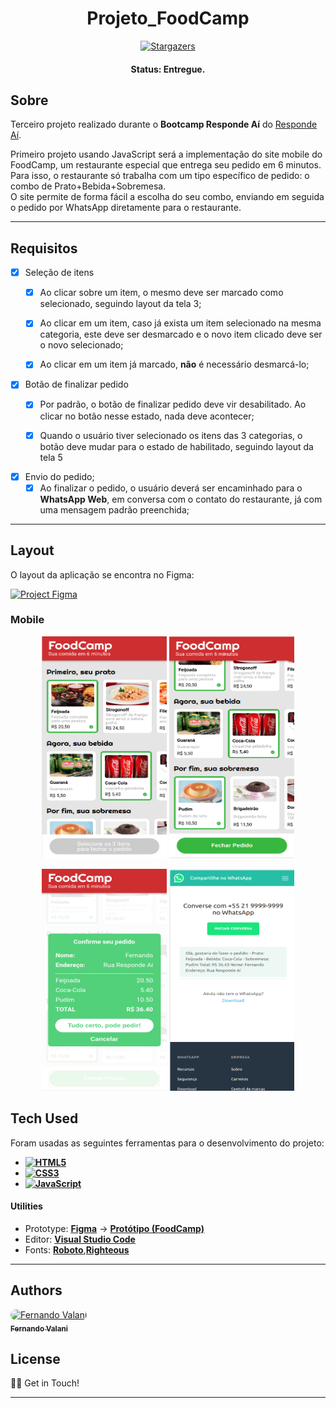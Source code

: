 <h1 align="center">
    Projeto_FoodCamp
</h1>

<p align="center"> <a href="https://github.com/">
    <img alt="Stargazers" src="https://img.shields.io/github/stars/fevalani/Projeto_FoodCamp?style=for-the-badge">
  </a>
</p>

<h4 align="center"> 
	 Status: Entregue.
</h4>

## Sobre

Terceiro projeto realizado durante o **Bootcamp Responde Aí** do [Responde Aí](https://page.respondeai.com.br/bootcamp). <br>

Primeiro projeto usando JavaScript será a implementação do site mobile do FoodCamp, um restaurante especial que entrega seu pedido em 6 minutos.<br>
Para isso, o restaurante só trabalha com um tipo específico de pedido: o combo de Prato+Bebida+Sobremesa.<br>
O site permite de forma fácil a escolha do seu combo, enviando em seguida o pedido por WhatsApp diretamente para o restaurante.<br>

---

## Requisitos

- [x] Seleção de itens
    - [x]  Ao clicar sobre um item, o mesmo deve ser marcado como selecionado, seguindo layout da tela 3;
    
    - [x]  Ao clicar em um item, caso já exista um item selecionado na mesma categoria, este deve ser desmarcado e o novo item clicado deve ser o novo selecionado;
    
    - [x]  Ao clicar em um item já marcado, **não** é necessário desmarcá-lo;
    
- [x] Botão de finalizar pedido    
    - [x]  Por padrão, o botão de finalizar pedido deve vir desabilitado. Ao clicar no botão nesse estado, nada deve acontecer;
    
    - [x]  Quando o usuário tiver selecionado os itens das 3 categorias, o botão deve mudar para o estado de habilitado, seguindo layout da tela 5

- [x] Envio do pedido;
    - [x]  Ao finalizar o pedido, o usuário deverá ser encaminhado para o **WhatsApp Web**, em conversa com o contato do restaurante, já com uma mensagem padrão preenchida;

---

## Layout

O layout da aplicação se encontra no Figma:

<a href="https://www.figma.com/file/G9eTcwdxrRrKOfyfYCj3l7/FoodCamp?node-id=0%3A1">
  <img alt="Project Figma" src="https://img.shields.io/badge/%20Layout%20-Figma-%2304D361?style=for-the-badge&logo=appveyor">
</a>

### Mobile

<p align="center">
  <img alt="Desktop Homepage" title="#Homepage" src="imagens/readme.png" width="200px" height="355px">
  <img alt="Desktop Homepage" title="#Homepage" src="imagens/readme2.png" width="200px" height="355px">
</p>
<p align="center">
  <img alt="Mobile Homepage" title="#Homepage" src="imagens/readme3.png" width="200px" height="355px">
  <img alt="Mobile Homepage" title="#Homepage" src="imagens/readme4.png" width="200px" height="355px">
</p>

## Tech Used

Foram usadas as seguintes ferramentas para o desenvolvimento do projeto:

- **[![HTML5](https://img.shields.io/badge/HTML5-E34F26?style=for-the-badge&logo=html5&logoColor=white)](https://html5.org/)**
- **[![CSS3](https://img.shields.io/badge/CSS3-1572B6?style=for-the-badge&logo=css3&logoColor=white)](https://www.w3.org/Style/CSS/Overview.en.html)**
- **[![JavaScript](https://img.shields.io/badge/JavaScript-F7DF1E?style=for-the-badge&logo=javascript&logoColor=black)](https://www.javascript.com/)**

#### **Utilities**

- Prototype: **[Figma](https://www.figma.com/)** → **[Protótipo (FoodCamp)](https://www.figma.com/file/G9eTcwdxrRrKOfyfYCj3l7/FoodCamp?node-id=0%3A1)**
- Editor: **[Visual Studio Code](https://code.visualstudio.com/)**
- Fonts: **[Roboto](https://fonts.google.com/specimen/Roboto)**,**[Righteous](https://fonts.google.com/specimen/Righteous)**

---

## Authors

<p>
<a style="border-radius: 50px;" width="100px;" href="https://github.com/fevalani">
 <img style="border-radius: 50px;" src="https://avatars.githubusercontent.com/u/81244714?v=4" width="100px;" alt="Fernando Valani"/>
 <br />
 <sub><b>Fernando Valani</b></sub></a>
 <br />

## </p>

## License

👋🏽 Get in Touch!

---
